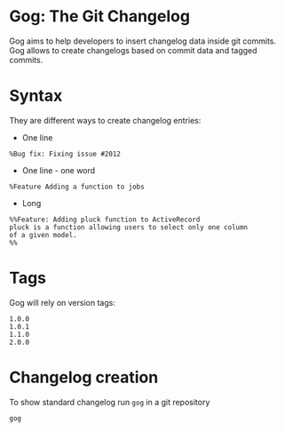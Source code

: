 # Gog: The Git Changelog

Gog aims to help developers to insert changelog data inside git commits.
Gog allows to create changelogs based on commit data and tagged commits.

# Syntax

They are different ways to create changelog entries:

- One line

```
%Bug fix: Fixing issue #2012
```

- One line - one word 

```
%Feature Adding a function to jobs
```

- Long

```
%%Feature: Adding pluck function to ActiveRecord 
pluck is a function allowing users to select only one column
of a given model.
%%
```

# Tags
Gog will rely on version tags:

```
1.0.0
1.0.1
1.1.0
2.0.0
```

# Changelog creation

To show standard changelog run `gog` in a git repository

```
gog
```

